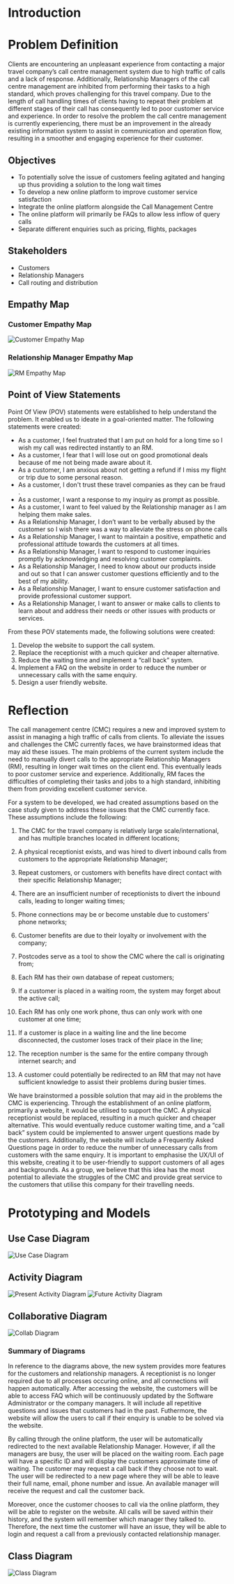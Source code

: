 # Introduction

# Problem Definition

Clients are encountering an unpleasant experience from contacting a major travel company’s call centre management system due to high traffic of calls and a lack of response. Additionally, Relationship Managers of the call centre management are inhibited from performing their tasks to a high standard, which proves challenging for this travel company. Due to the length of call handling times of clients having to repeat their problem at different stages of their call has consequently led to poor customer service and experience. In order to resolve the problem the call centre management is currently experiencing, there must be an improvement in the already existing information system to assist in communication and operation flow, resulting in a smoother and engaging experience for their customer.

## Objectives

- To potentially solve the issue of customers feeling agitated and hanging up thus providing a solution to the long wait times
- To develop a new online platform to improve customer service satisfaction
- Integrate the online platform alongside the Call Management Centre
- The online platform will primarily be FAQs to allow less inflow of query calls
- Separate different enquiries such as pricing, flights, packages

## Stakeholders
- Customers
- Relationship Managers
- Call routing and distribution

## Empathy Map

### Customer Empathy Map

![Customer Empathy Map](/Weekly%20Work/Graphs/CustomerEmpathy.png)

### Relationship Manager Empathy Map

![RM Empathy Map](/Weekly%20Work/Graphs/RMEmpathy.PNG)

## Point of View Statements

Point Of View (POV) statements were established to help understand the problem. It enabled us to ideate in a goal-oriented matter. The following statements were created:

- As a customer, I feel frustrated that I am put on hold for a long time so I wish my call was redirected instantly to an RM.
- As a customer, I fear that I will lose out on good promotional deals because of me not being made aware about it.
- As a customer, I am anxious about not getting a refund if I miss my flight or trip due to some personal reason.
- As a customer, I don't trust these travel companies as they can be fraud .
- As a customer, I want a response to my inquiry as prompt as possible.
- As a customer, I want to feel valued by the Relationship manager as I am helping them make sales.
- As a Relationship Manager, I don’t want to be verbally abused by the customer so I wish there was a way to alleviate the stress on phone calls
- As a Relationship Manager, I want to maintain a positive, empathetic and professional attitude towards the customers at all times.
- As a Relationship Manager, I want to respond to customer inquiries promptly by acknowledging and resolving customer complaints.
- As a Relationship Manager, I need to know about our products inside and out so that I can answer customer questions efficiently and to the best of my ability.
- As a Relationship Manager, I want to ensure customer satisfaction and provide professional customer support.
- As a Relationship Manager, I want to answer or make calls to clients to learn about and address their needs or other issues with products or services.

From these POV statements made, the following solutions were created:
1. Develop the website to support the call system.
2. Replace the receptionist with a much quicker and cheaper alternative.
3. Reduce the waiting time and implement a  “call back” system. 
4. Implement a FAQ on the website in order to reduce the number or unnecessary calls with the same enquiry.
5. Design a user friendly website.

# Reflection

The call management centre (CMC) requires a new and improved system to assist in managing a high traffic of calls from clients. To alleviate the issues and challenges the CMC currently faces, we have brainstormed ideas that may aid these issues. The main problems of the current system include the need to manually divert calls to the appropriate Relationship Managers (RM), resulting in longer wait times on the client end. This eventually leads to poor customer service and experience. Additionally, RM faces the difficulties of completing their tasks and jobs to a high standard, inhibiting them from providing excellent customer service.

For a system to be developed, we had created assumptions based on the case study given to address these issues that the CMC currently face. These assumptions include the following:

1. The CMC for the travel company is relatively large scale/international, and has multiple branches located in different locations;

2. A physical receptionist exists, and was hired to divert inbound calls from customers to the appropriate Relationship Manager;

3. Repeat customers, or customers with benefits have direct contact with their specific Relationship Manager;

4. There are an insufficient number of receptionists to divert the inbound calls, leading to longer waiting times;

5. Phone connections may be or become unstable due to customers’ phone networks;

6. Customer benefits are due to their loyalty or involvement with the company;

7. Postcodes serve as a tool to show the CMC where the call is originating from;

8. Each RM has their own database of repeat customers;

9. If a customer is placed in a waiting room, the system may forget about the active call;

10. Each RM has only one work phone, thus can only work with one customer at one time;

11. If a customer is place in a waiting line and the line become disconnected, the customer loses track of their place in the line;

12. The reception number is the same for the entire company through internet search; and

13. A customer could potentially be redirected to an RM that may not have sufficient knowledge to assist their problems during busier times.

We have brainstormed a possible solution that may aid in the problems the CMC is experiencing. Through the establishment of an online platform, primarily a website, it would be utilised to support the CMC. A physical receptionist would be replaced, resulting in a much quicker and cheaper alternative. This would eventually reduce customer waiting time, and a “call back” system could be implemented to answer urgent questions made by the customers. Additionally, the website will include a Frequently Asked Questions page in order to reduce the number of unnecessary calls from customers with the same enquiry. It is important to emphasise the UX/UI of this website, creating it to be user-friendly to support customers of all ages and backgrounds. As a group, we believe that this idea has the most potential to alleviate the struggles of the CMC and provide great service to the customers that utilise this company for their travelling needs.

# Prototyping and Models

## Use Case Diagram
![Use Case Diagram](/Weekly%20Work/Graphs/Use%20Case%20Diagrams.jpg)

## Activity Diagram
![Present Activity Diagram](/Weekly%20Work/Graphs/AD.png)
![Future Activity Diagram](/Weekly%20Work/Graphs/AD.png)

## Collaborative Diagram
![Collab Diagram](/Weekly%20Work/Graphs/Collaboration%20Diagram.png)

### Summary of Diagrams
In reference to the diagrams above, the new system provides more features for the customers and relationship managers. A receptionist is no longer required due to all processes occuring online, and all connections will happen automatically. After accessing the website, the customers will be able to access FAQ which will be continuously updated by the Software Administrator or the company managers. It will include all repetitive questions and issues that customers had in the past. Futhermore, the website will allow the users to call if their enquiry is unable to be solved via the website.

By calling through the online platform, the user will be automatically redirected to the next available Relationship Manager. However, if all the managers are busy, the user will be placed on the waiting room. Each page will have a specific ID and will display the customers approximate time of waiting. The customer may request a call back if they choose not to wait.  The user will be redirected to a new page where they will be able to leave their full name, email, phone number and issue. An available manager will receive the request and call the customer back. 

Moreover, once the customer chooses to call via the online platform, they will be able to register on the website. All calls will be saved within their history, and the system will remember which manager they talked to. Therefore, the next time the customer will have an issue, they will be able to login and request a call from a previously contacted relationship manager. 

## Class Diagram

![Class Diagram](/Weekly%20Work/Graphs/ClassFinal.png)
